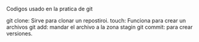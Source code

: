 Codigos usado en la pratica de git

git clone: Sirve para clonar un repostiroi.
touch: Funciona para crear un archivos
git add: mandar el archivo a la zona stagin
git commit: para crear versiones.